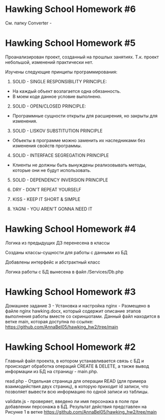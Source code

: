 # Hawking School Homework #6

См. папку Converter - 

# Hawking School Homework #5

Проанализирован проект, созданный на прошлых занятиях. Т.к. проект небольшой,
изменений практически нет.

Изучены следующие принципы программирования:

1. SOLID - SINGLE RESPONSIBILITY PRINCIPLE:
- На каждый объект возлагается одна обязанность.
- В моем коде данное условие выполнено.

2. SOLID - OPEN/CLOSED PRINCIPLE:
- Программные сущности открыты для расширения, но закрыты для изменения.

3. SOLID - LISKOV SUBSTITUTION PRINCIPLE
- Объекты в программе можно заменить их наследниками без изменения свойств программы.

4. SOLID - INTERFACE SEGREGATION PRINCIPLE
- Клиенты не должны быть вынуждены реализовывать методы, которые они не будут использовать.

5. SOLID - DEPENDENCY INVERSION PRINCIPLE

6. DRY - DON'T REPEAT YOURSELF

7. KISS - KEEP IT SHORT & SIMPLE

8. YAGNI - YOU AREN'T GONNA NEED IT

# Hawking School Homework #4

Логика из предыдущих ДЗ перенесена в классы

Созданы классы-сущности для работы с данными из БД

Добавлены интерфейс и абстрактный класс

Логика работы с БД вынесена в файл /Services/Db.php

# Hawking School Homework #3

Домашнее задание 3 - Установка и настройка nginx - Размещено в файле nginx hawking.docx, который содержит описание этапов выполнения работы вместе со скриншотами. Данный файл находится в ветке main, которая доступна по ссылке: https://github.com/AnnaBel05/hawking_hw2/tree/main

# Hawking School Homework #2
Главный файл проекта, в котором устанавливается связь с БД и происходит обработка операций CREATE & DELETE, а также вывод информации из БД на страницу - main.php. 


read.php - Отдельная страница для операции READ (для примера взаимодействия двух страниц), в которую приходит id записи, что позволяет вывести всю информацию по одной записи из таблицы.


validate.js - проверяет, введено ли имя персонажа в поле при добавлении персонажа в БД. Результат действия представлен на Рисунке 1 в ветке https://github.com/AnnaBel05/hawking_hw2/tree/main
